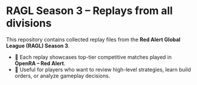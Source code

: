 # RAGL Season 3 – Replays from all divisions

This repository contains collected replay files from the **Red Alert Global League (RAGL) Season 3**.

- 🔹 Each replay showcases top-tier competitive matches played in **OpenRA – Red Alert**.  
- 🔹 Useful for players who want to review high-level strategies, learn build orders, or analyze gameplay decisions.  
